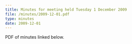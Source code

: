 ```yaml
---
title: Minutes for meeting held Tuesday 1 December 2009
file: /minutes/2009-12-01.pdf
type: minutes
date: 2009-12-01
---
```


PDF of minutes linked below.
